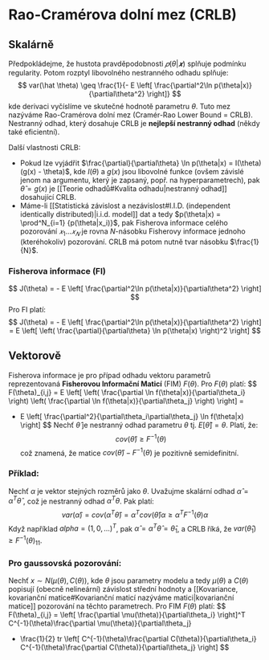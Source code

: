 # Rao-Cramérova dolní mez (CRLB)
## Skalárně
Předpokládejme, že hustota pravděpodobnosti $𝑝(\theta|𝒙)$ splňuje podmínku regularity. Potom rozptyl libovolného nestranného odhadu splňuje:
$$
var(\hat \theta) \geq \frac{1}{- E \left[ \frac{\partial^2\ln p(\theta|x)}{\partial\theta^2} \right]}
$$
kde derivaci vyčíslíme ve skutečné hodnotě parametru $\theta$.
Tuto mez nazýváme Rao-Cramérova dolní mez (Cramér-Rao Lower Bound = CRLB). 
Nestranný odhad, který dosahuje CRLB je **nejlepší nestranný odhad** (někdy také eficientní). 

Další vlastnosti CRLB:
- Pokud lze vyjádřit $\frac{\partial}{\partial\theta} \ln p(\theta|x) = I(\theta)(g(x) - \theta)$, kde $I(\theta)$ a $g(x)$ jsou libovolné funkce (ovšem závislé jenom na argumentu, který je zapsaný, popř. na hyperparametrech), pak $\hat \theta = g(x)$ je [[Teorie odhadů#Kvalita odhadu|nestranný odhad]] dosahující CRLB.
- Máme-li [[Statistická závislost a nezávislost#I.I.D. (independent identically distributed)|i.i.d. model]] dat a tedy $p(\theta|x) = \prod^N_{i=1} {p(\theta|x_i)}$, pak Fisherova informace celého pozorování $𝑥_1 … 𝑥_𝑁$ je rovna $N$-násobku Fisherovy informace jednoho (kteréhokoliv) pozorování. CRLB má potom nutně tvar násobku $\frac{1}{N}$.

### Fisherova informace (FI)
$$
J(\theta) = - E \left[ \frac{\partial^2\ln p(\theta|x)}{\partial\theta^2} \right]
$$
Pro FI platí:
$$
J(\theta) = - E \left[ \frac{\partial^2\ln p(\theta|x)}{\partial\theta^2} \right] = E \left[ \left( \frac{\partial}{\partial\theta} \ln p(\theta|x) \right)^2 \right]
$$

## Vektorově
Fisherova informace je pro případ odhadu vektoru parametrů reprezentovaná **Fisherovou Informační Maticí** (FIM) $F(\theta)$.
Pro $F(\theta)$ platí:
$$
F(\theta)_{i,j} = 
E \left[ 
	\left(
		\frac{\partial \ln f(\theta|x)}{\partial\theta_i}
	\right)
	\left(
		\frac{\partial \ln f(\theta|x)}{\partial\theta_j}
	\right)
\right] = 
- E \left[ 
	\frac{\partial^2}{\partial\theta_i\partial\theta_j}
	\ln f(\theta|x) 
\right]
$$
Nechť $\hat\theta$ je nestranný odhad parametru $\theta$ tj. $E[\hat\theta] = \theta$. Platí, že:
$$
cov(\hat\theta) \geq F^{-1}(\theta)
$$
což znamená, že matice  $cov(\hat\theta) - F^{-1}(\theta)$ je pozitivně semidefinitní.

### Příklad:
Nechť $\alpha$ je vektor stejných rozměrů jako $\theta$. Uvažujme skalární odhad $\hat\alpha = \alpha^T\hat\theta$ , což je nestranný odhad $\alpha^T\theta$. Pak platí:
$$
var(\hat\alpha) = cov(\alpha^T\hat\theta) = \alpha^T cov(\hat\theta)\alpha \geq \alpha^T F^{-1}(\theta)\alpha
$$
Když například $alpha = (1,0,...)^T$, pak $\hat\alpha = \alpha^T\hat\theta = \hat\theta_1$, a CRLB říká, že $var(\hat\theta_1) \geq F^{-1}(\theta)_{11}$.

### Pro gaussovská pozorování:
Nechť $x\sim N(\mu(\theta), C(\theta))$, kde $\theta$ jsou parametry modelu a tedy $\mu(\theta)$ a $C(\theta)$ popisují (obecně nelineární) závislost střední hodnoty a [[Kovariance, kovarianční matice#Kovarianční maticí nazýváme matici|kovarianční matice]] pozorování na těchto parametrech. 
Pro FIM $F(\theta)$ platí:
$$
F(\theta)_{i,j} = \left[ 
	\frac{\partial \mu(\theta)}{\partial\theta_i} 
\right]^T
C^{-1}(\theta)\frac{\partial \mu(\theta)}{\partial\theta_j}
+ \frac{1}{2} tr \left[
	C^{-1}(\theta)\frac{\partial C(\theta)}{\partial\theta_i}
	C^{-1}(\theta)\frac{\partial C(\theta)}{\partial\theta_j}
\right]
$$